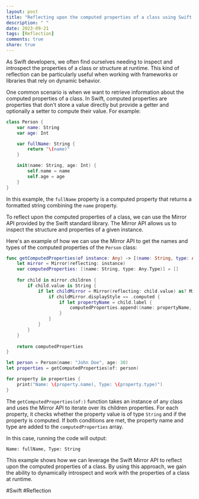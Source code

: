```yaml
---
layout: post
title: "Reflecting upon the computed properties of a class using Swift Mirror API"
description: " "
date: 2023-09-21
tags: [Reflection]
comments: true
share: true
---
```


As Swift developers, we often find ourselves needing to inspect and introspect the properties of a class or structure at runtime. This kind of reflection can be particularly useful when working with frameworks or libraries that rely on dynamic behavior.

One common scenario is when we want to retrieve information about the computed properties of a class. In Swift, computed properties are properties that don't store a value directly but provide a getter and optionally a setter to compute their value. For example:

```swift
class Person {
    var name: String
    var age: Int

    var fullName: String {
        return "\(name)"
    }

    init(name: String, age: Int) {
        self.name = name
        self.age = age
    }
}
```

In this example, the `fullName` property is a computed property that returns a formatted string combining the `name` property. 

To reflect upon the computed properties of a class, we can use the Mirror API provided by the Swift standard library. The Mirror API allows us to inspect the structure and properties of a given instance.

Here's an example of how we can use the Mirror API to get the names and types of the computed properties of the `Person` class:

```swift
func getComputedProperties(of instance: Any) -> [(name: String, type: Any.Type)] {
    let mirror = Mirror(reflecting: instance)
    var computedProperties: [(name: String, type: Any.Type)] = []
    
    for child in mirror.children {
        if child.value is String {
            if let childMirror = Mirror(reflecting: child.value) as? Mirror {
                if childMirror.displayStyle == .computed {
                    if let propertyName = child.label {
                        computedProperties.append((name: propertyName, type: type(of: child.value)))
                    }
                }
            }
        }
    }
    
    return computedProperties
}

let person = Person(name: "John Doe", age: 30)
let properties = getComputedProperties(of: person)

for property in properties {
    print("Name: \(property.name), Type: \(property.type)")
}
```

The `getComputedProperties(of:)` function takes an instance of any class and uses the Mirror API to iterate over its children properties. For each property, it checks whether the property value is of type `String` and if the property is computed. If both conditions are met, the property name and type are added to the `computedProperties` array.

In this case, running the code will output:

```
Name: fullName, Type: String
```

This example shows how we can leverage the Swift Mirror API to reflect upon the computed properties of a class. By using this approach, we gain the ability to dynamically introspect and work with the properties of a class at runtime. 

#Swift #Reflection